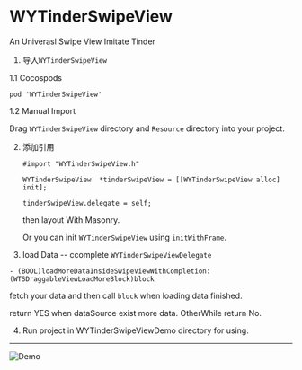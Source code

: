 # WYTinderSwipeView
An Univerasl Swipe View Imitate Tinder

1. 导入`WYTinderSwipeView`

  1.1 Cocospods

  `pod 'WYTinderSwipeView'`

  1.2 Manual Import

  Drag `WYTinderSwipeView` directory and `Resource` directory into your project.

2. 添加引用

   `#import "WYTinderSwipeView.h"`

   `WYTinderSwipeView  *tinderSwipeView = [[WYTinderSwipeView alloc] init]; `

   `tinderSwipeView.delegate = self;`

   then layout With Masonry.

   Or you can init `WYTinderSwipeView` using `initWithFrame`.

3. load Data -- ccomplete `WYTinderSwipeViewDelegate`

  `- (BOOL)loadMoreDataInsideSwipeViewWithCompletion:(WTSDraggableViewLoadMoreBlock)block`

  fetch your data and then call `block` when loading data finished.

  return YES when dataSource exist more data. OtherWhile return No.

4. Run project in WYTinderSwipeViewDemo directory for using.

---
![Demo](Demo.gif)
